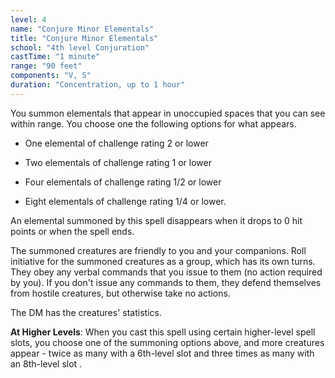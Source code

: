 ```yaml
---
level: 4
name: "Conjure Minor Elementals"
title: "Conjure Minor Elementals"
school: "4th level Conjuration"
castTime: "1 minute"
range: "90 feet"
components: "V, S"
duration: "Concentration, up to 1 hour"
---
```


You summon elementals that appear in unoccupied spaces that you can see within range. You choose one the following options for what appears.

- One elemental of challenge rating 2 or lower

- Two elementals of challenge rating 1 or lower

- Four elementals of challenge rating 1/2 or lower

- Eight elementals of challenge rating 1/4 or lower.

An elemental summoned by this spell disappears when it drops to 0 hit points or when the spell ends.

The summoned creatures are friendly to you and your companions. Roll initiative for the summoned creatures as a group, which has its own turns. They obey any verbal commands that you issue to them (no action required by you). If you don't issue any commands to them, they defend themselves from hostile creatures, but otherwise take no actions.

The DM has the creatures' statistics.

**At Higher Levels**: When you cast this spell using certain higher-level spell slots, you choose one of the summoning options above, and more creatures appear - twice as many with a 6th-level slot and three times as many with an 8th-level slot .
